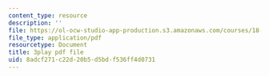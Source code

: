 ```yaml
---
content_type: resource
description: ''
file: https://ol-ocw-studio-app-production.s3.amazonaws.com/courses/18-01sc-single-variable-calculus-fall-2010/8adcf271c22d20b5d5bdf536ff4d0731_ryLdyDrBfvI.pdf
file_type: application/pdf
resourcetype: Document
title: 3play pdf file
uid: 8adcf271-c22d-20b5-d5bd-f536ff4d0731
---
```

